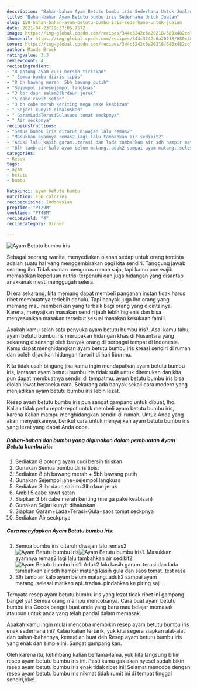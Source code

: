 ```yaml
---
description: "Bahan-bahan Ayam Betutu bumbu iris Sederhana Untuk Jualan"
title: "Bahan-bahan Ayam Betutu bumbu iris Sederhana Untuk Jualan"
slug: 158-bahan-bahan-ayam-betutu-bumbu-iris-sederhana-untuk-jualan
date: 2021-04-23T19:37:06.757Z
image: https://img-global.cpcdn.com/recipes/344c3242c6a20218/680x482cq70/ayam-betutu-bumbu-iris-foto-resep-utama.jpg
thumbnail: https://img-global.cpcdn.com/recipes/344c3242c6a20218/680x482cq70/ayam-betutu-bumbu-iris-foto-resep-utama.jpg
cover: https://img-global.cpcdn.com/recipes/344c3242c6a20218/680x482cq70/ayam-betutu-bumbu-iris-foto-resep-utama.jpg
author: Maude Brock
ratingvalue: 3.3
reviewcount: 4
recipeingredient:
- "8 potong ayam cuci bersih tiriskan"
- " Semua bumbu diiris tipis"
- "8 bh bawang merah  5bh bawang putih"
- "Sejempol jahesejempol langkuas"
- "3 lbr daun salam3lbrdaun jeruk"
- "5 cabe rawit setan"
- "3 bh cabe merah keriting mega pake keabizan"
- " Sejari kunyit dihaluskan"
- " GaramLadaTerasiGulasaos tomat seckpnya"
- " Air seckpnya"
recipeinstructions:
- "Semua bumbu iris ditaruh diwajan lalu remas2"
- "Masukkan ayamnya remas2 lagi lalu tambahkan air sedikit2"
- "Aduk2 lalu kasih garam..terasi dan lada tambahkan air sdh hampir matang kasih gula dan saos tomat..test rasa"
- "Blh tamb air kalo ayam belum matang..aduk2 sampai ayam matang..selesai matikan api..tradaa..pindahkan ke piring saji..."
categories:
- Resep
tags:
- ayam
- betutu
- bumbu

katakunci: ayam betutu bumbu 
nutrition: 156 calories
recipecuisine: Indonesian
preptime: "PT29M"
cooktime: "PT48M"
recipeyield: "4"
recipecategory: Dinner

---
```



![Ayam Betutu bumbu iris](https://img-global.cpcdn.com/recipes/344c3242c6a20218/680x482cq70/ayam-betutu-bumbu-iris-foto-resep-utama.jpg)

Sebagai seorang wanita, menyediakan olahan sedap untuk orang tercinta adalah suatu hal yang menggembirakan bagi kita sendiri. Tanggung jawab seorang ibu Tidak cuman mengurus rumah saja, tapi kamu pun wajib memastikan keperluan nutrisi terpenuhi dan juga hidangan yang disantap anak-anak mesti menggugah selera.

Di era  sekarang, kita memang dapat membeli panganan instan tidak harus ribet membuatnya terlebih dahulu. Tapi banyak juga lho orang yang memang mau memberikan yang terbaik bagi orang yang dicintainya. Karena, menyajikan masakan sendiri jauh lebih higienis dan bisa menyesuaikan masakan tersebut sesuai masakan kesukaan famili. 



Apakah kamu salah satu penyuka ayam betutu bumbu iris?. Asal kamu tahu, ayam betutu bumbu iris merupakan hidangan khas di Nusantara yang sekarang disenangi oleh banyak orang di berbagai tempat di Indonesia. Kamu dapat menghidangkan ayam betutu bumbu iris kreasi sendiri di rumah dan boleh dijadikan hidangan favorit di hari liburmu.

Kita tidak usah bingung jika kamu ingin mendapatkan ayam betutu bumbu iris, lantaran ayam betutu bumbu iris tidak sulit untuk ditemukan dan kita pun dapat membuatnya sendiri di tempatmu. ayam betutu bumbu iris bisa diolah lewat beraneka cara. Sekarang ada banyak sekali cara modern yang menjadikan ayam betutu bumbu iris lebih lezat.

Resep ayam betutu bumbu iris pun sangat gampang untuk dibuat, lho. Kalian tidak perlu repot-repot untuk membeli ayam betutu bumbu iris, karena Kalian mampu menghidangkan sendiri di rumah. Untuk Anda yang akan menyajikannya, berikut cara untuk menyajikan ayam betutu bumbu iris yang lezat yang dapat Anda coba.

<!--inarticleads1-->

##### Bahan-bahan dan bumbu yang digunakan dalam pembuatan Ayam Betutu bumbu iris:

1. Sediakan 8 potong ayam cuci bersih tiriskan
1. Gunakan  Semua bumbu diiris tipis:
1. Sediakan 8 bh bawang merah + 5bh bawang putih
1. Gunakan Sejempol jahe+sejempol langkuas
1. Sediakan 3 lbr daun salam+3lbrdaun jeruk
1. Ambil 5 cabe rawit setan
1. Siapkan 3 bh cabe merah keriting (me:ga pake keabizan)
1. Gunakan  Sejari kunyit dihaluskan
1. Siapkan  Garam+Lada+Terasi+Gula+saos tomat seckpnya
1. Sediakan  Air seckpnya




<!--inarticleads2-->

##### Cara menyiapkan Ayam Betutu bumbu iris:

1. Semua bumbu iris ditaruh diwajan lalu remas2
<img src="https://img-global.cpcdn.com/steps/5a0face2a2e55700/160x128cq70/ayam-betutu-bumbu-iris-langkah-memasak-1-foto.jpg" alt="Ayam Betutu bumbu iris"><img src="https://img-global.cpcdn.com/steps/fde0bfc284826f32/160x128cq70/ayam-betutu-bumbu-iris-langkah-memasak-1-foto.jpg" alt="Ayam Betutu bumbu iris">1. Masukkan ayamnya remas2 lagi lalu tambahkan air sedikit2
<img src="https://img-global.cpcdn.com/steps/aa4fb18bcc0bb25c/160x128cq70/ayam-betutu-bumbu-iris-langkah-memasak-2-foto.jpg" alt="Ayam Betutu bumbu iris">1. Aduk2 lalu kasih garam..terasi dan lada tambahkan air sdh hampir matang kasih gula dan saos tomat..test rasa
1. Blh tamb air kalo ayam belum matang..aduk2 sampai ayam matang..selesai matikan api..tradaa..pindahkan ke piring saji...




Ternyata resep ayam betutu bumbu iris yang lezat tidak ribet ini gampang banget ya! Semua orang mampu mencobanya. Cara buat ayam betutu bumbu iris Cocok banget buat anda yang baru mau belajar memasak ataupun untuk anda yang telah pandai dalam memasak.

Apakah kamu ingin mulai mencoba membikin resep ayam betutu bumbu iris enak sederhana ini? Kalau kalian tertarik, yuk kita segera siapkan alat-alat dan bahan-bahannya, kemudian buat deh Resep ayam betutu bumbu iris yang enak dan simple ini. Sangat gampang kan. 

Oleh karena itu, ketimbang kalian berlama-lama, yuk kita langsung bikin resep ayam betutu bumbu iris ini. Pasti kamu gak akan nyesel sudah bikin resep ayam betutu bumbu iris enak tidak ribet ini! Selamat mencoba dengan resep ayam betutu bumbu iris nikmat tidak rumit ini di tempat tinggal sendiri,oke!.

